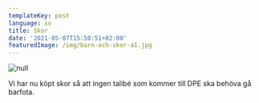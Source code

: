 ```yaml
---
templateKey: post
language: sv
title: Skor
date: '2021-05-07T15:50:51+02:00'
featuredImage: /img/barn-och-skor-a1.jpg
---
```

![null](/img/barn-och-skor-a1.jpg)

Vi har nu köpt skor så att ingen talibé som kommer till DPE ska behöva gå barfota.
